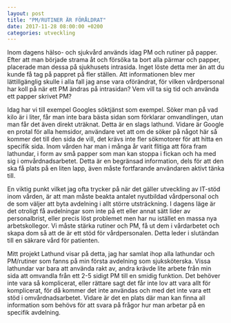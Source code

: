 ```yaml
---
layout: post
title: "PM/RUTINER ÄR FÖRÅLDRAT"
date: 2017-11-28 08:00:00 +0200
categories: utveckling
---
```

Inom dagens hälso- och sjukvård används idag PM och rutiner på papper. Efter att man började strama åt och försöka ta bort alla pärmar och papper, placerade man dessa på sjukhusets intrasida. Inget löste detta mer än att du kunde få tag på pappret på fler ställen. Att informationen blev mer lättillgänglig skulle i alla fall jag anse vara oförändrat, för vilken vårdpersonal har koll på när ett PM ändras på intrasidan? Vem vill ta sig tid och använda ett papper skrivet PM?

Idag har vi till exempel Googles söktjänst som exempel. Söker man på vad kilo är i liter, får man inte bara bästa sidan som förklarar omvandlingen, utan man får det även direkt uträknat. Detta är en slags lathund. Vidare är Google en protal för alla hemsidor, användare vet att om de söker på något här så kommer det till den sida de vill, det krävs inte fler sökmotorer för att hitta en specifik sida. Inom vården har man i många år varit flitiga att föra fram lathundar, i form av små papper som man kan stoppa i fickan och ha med sig i omvårdnadsarbetet. Detta är en begränsad information, dels för att den ska få plats på en liten lapp, även måste fortfarande användaren aktivt tänka till.

En viktig punkt vilket jag ofta trycker på när det gäller utveckling av IT-stöd inom vården, är att man måste beakta antalet nyutbildad vårdpersonal och de som väljer att byta avdelning i allt större utsträckning. I dagens läge är det otroligt få avdelningar som inte på ett eller annat sätt lider av personalbrist, eller precis löst problemet men har nu istället en massa nya arbetskollegor. Vi måste stärka rutiner och PM, få ut dem i vårdarbetet och skapa dom så att de är ett stöd för vårdpersonalen. Detta leder i slutändan till en säkrare vård för patienten.

Mitt projekt Lathund visar på detta, jag har samlat ihop alla lathundar och PM/rutiner som fanns på min första avdelning som sjuksköterska. Vissa lathundar var bara att använda rakt av, andra krävde lite arbete från min sida att omvandla från ett 2-5 sidigt PM till en smidig funktion. Det behöver inte vara så komplicerat, eller rättare sagt det får inte lov att vara allt för komplicerat, för då kommer det inte användas och med det inte vara ett stöd i omvårdnadsarbetet. Vidare är det en plats där man kan finna all information som behövs för att svara på frågor hur man arbetar på en specifik avdelning.